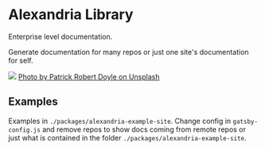 # Alexandria Library

Enterprise level documentation. 

Generate documentation for many repos or just one site's documentation for self.

![](./packages/_images/patrick-robert-doyle-OvXht_wi5Ew-unsplash.jpg)
[Photo by Patrick Robert Doyle on Unsplash](https://unsplash.com/photos/OvXht_wi5Ew)

## Examples
Examples in `./packages/alexandria-example-site`. Change config in `gatsby-config.js` and remove repos to show docs coming from remote repos or just what is contained in the folder `./packages/alexandria-example-site`.
